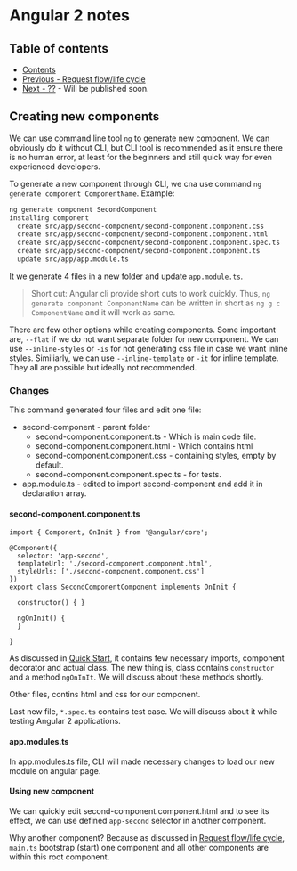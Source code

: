 # Angular 2 notes

## Table of contents

- [Contents](README.md)
- [Previous - Request flow/life cycle](RequestFlow.md)
- [Next - ??]() - Will be published soon.

## Creating new components

We can use command line tool `ng` to generate new component. We can obviously do it without CLI, but CLI tool is recommended as it ensure there is no human error, at least for the beginners and still quick way for even experienced developers.

To generate a new component through CLI, we cna use command `ng generate component ComponentName`. Example:

```bash
ng generate component SecondComponent
installing component
  create src/app/second-component/second-component.component.css
  create src/app/second-component/second-component.component.html
  create src/app/second-component/second-component.component.spec.ts
  create src/app/second-component/second-component.component.ts
  update src/app/app.module.ts
```

It we generate 4 files in a new folder and update `app.module.ts`.

> Short cut: Angular cli provide short cuts to work quickly. Thus, `ng generate component ComponentName` can be written in short as `ng g c ComponentName` and it will work as same.

There are few other options while creating components. Some important are, `--flat` if we do not want separate folder for new component. We can use `--inline-styles` or `-is` for not generating css file in case we want inline styles. Similiarly, we can use `--inline-template` or `-it` for inline template. They all are possible but ideally not recommended.

### Changes

This command generated four files and edit one file:

- second-component - parent folder
    - second-component.component.ts - Which is main code file.
    - second-component.component.html - Which contains html
    - second-component.component.css - containing styles, empty by default.
    - second-component.component.spec.ts - for tests.
- app.module.ts - edited to import second-component and add it in declaration array.

#### second-component.component.ts

```typescritt
import { Component, OnInit } from '@angular/core';

@Component({
  selector: 'app-second',
  templateUrl: './second-component.component.html',
  styleUrls: ['./second-component.component.css']
})
export class SecondComponentComponent implements OnInit {

  constructor() { }

  ngOnInit() {
  }

}
```

As discussed in [Quick Start](QuickStart.md), it contains few necessary imports, component decorator and actual class. The new thing is, class contains `constructor` and a method `ngOnInIt`. We will discuss about these methods shortly.

Other files, contins html and css for our component.

Last new file, `*.spec.ts` contains test case. We will discuss about it while testing Angular 2 applications.

#### app.modules.ts

In app.modules.ts file, CLI will made necessary changes to load our new module on angular page.

#### Using new component

We can quickly edit second-component.component.html and to see its effect, we can use defined `app-second` selector in another component.

Why another component? Because as discussed in [Request flow/life cycle](RequestFlow.md), `main.ts` bootstrap (start) one component and all other components are within this root component.
